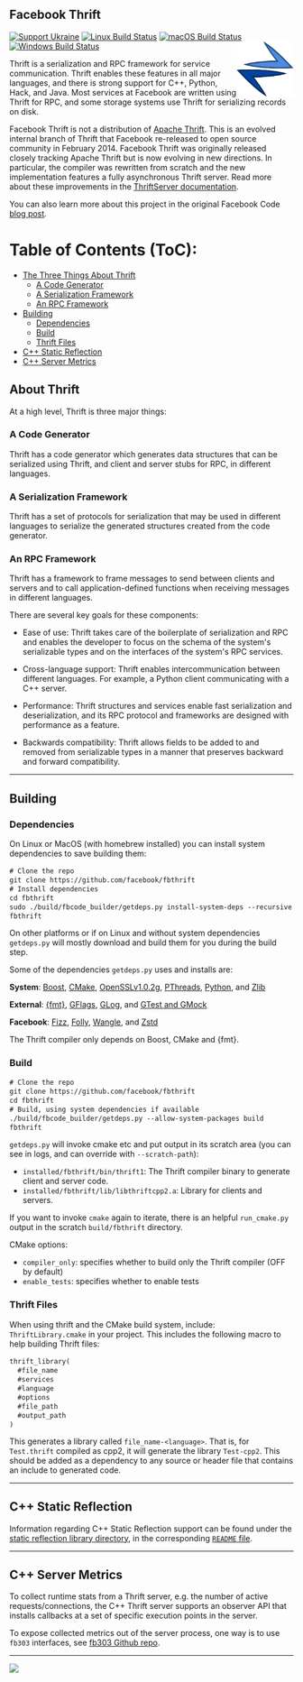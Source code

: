 Facebook Thrift
---------------

[![Support Ukraine](https://img.shields.io/badge/Support-Ukraine-FFD500?style=flat&labelColor=005BBB)](https://opensource.fb.com/support-ukraine)
[![Linux Build Status](https://github.com/facebook/fbthrift/workflows/linux/badge.svg)](
  https://github.com/facebook/fbthrift/actions/workflows/getdeps_linux.yml)
[![macOS Build Status](https://github.com/facebook/fbthrift/workflows/mac/badge.svg)](
  https://github.com/facebook/fbthrift/actions/workflows/getdeps_mac.yml)
[![Windows Build Status](https://github.com/facebook/fbthrift/workflows/windows/badge.svg)](
  https://github.com/facebook/fbthrift/actions/workflows/getdeps_windows.yml)
<img src="thrift/website/static/img/logo.svg"
     alt="Facebook Thrift Logo" align="right" width="20%"/>

Thrift is a serialization and RPC framework for service communication. Thrift enables these features in all major languages, and there is strong support for C++, Python, Hack, and Java. Most services at Facebook are written using Thrift for RPC, and some storage systems use Thrift for serializing records on disk.

Facebook Thrift is not a distribution of [Apache Thrift](https://thrift.apache.org/). This is an evolved internal branch of Thrift that Facebook re-released to open source community in February 2014. Facebook Thrift was originally released closely tracking Apache Thrift but is now evolving in new directions. In particular, the compiler was rewritten from scratch and the new implementation features a fully asynchronous Thrift server. Read more about these improvements in the [ThriftServer documentation](https://github.com/facebook/fbthrift/blob/main/thrift/doc/cpp/cpp2.md).

You can also learn more about this project in the original Facebook Code [blog post](https://code.facebook.com/posts/1468950976659943/under-the-hood-building-and-open-sourcing-fbthrift/).

Table of Contents (ToC):
=========================
* [The Three Things About Thrift](#about-thrift)
  * [A Code Generator](#a-code-generator)
  * [A Serialization Framework](#a-serialization-framework)
  * [An RPC Framework](#an-rpc-framework)
* [Building](#building)
  * [Dependencies](#dependencies)
  * [Build](#build)
  * [Thrift Files](#thrift-files)
* [C++ Static Reflection](#c-static-reflection)
* [C++ Server Metrics](#c-server-metrics)


## About Thrift
At a high level, Thrift is three major things:

### A Code Generator

Thrift has a code generator which generates data structures that can be serialized using Thrift, and client and server stubs for RPC, in different languages.

### A Serialization Framework

Thrift has a set of protocols for serialization that may be used in different languages to serialize the generated structures created from the code generator.

### An RPC Framework

Thrift has a framework to frame messages to send between clients and servers and to call application-defined functions when receiving messages in different languages.

There are several key goals for these components:
* Ease of use:
  Thrift takes care of the boilerplate of serialization and RPC and enables the developer to focus on the schema of the system's serializable types and on the interfaces of the system's RPC services.

* Cross-language support:
  Thrift enables intercommunication between different languages. For example, a Python client communicating with a C++ server.

* Performance:
  Thrift structures and services enable fast serialization and deserialization, and its RPC protocol and frameworks are designed with performance as a feature.

* Backwards compatibility:
  Thrift allows fields to be added to and removed from serializable types in a manner that preserves backward and forward compatibility.

---

## Building

### Dependencies

On Linux or MacOS (with homebrew installed) you can install system dependencies
to save building them:

    # Clone the repo
    git clone https://github.com/facebook/fbthrift
    # Install dependencies
    cd fbthrift
    sudo ./build/fbcode_builder/getdeps.py install-system-deps --recursive fbthrift

On other platforms or if on Linux and without system dependencies `getdeps.py` will mostly download and build them for you during the build step.

Some of the dependencies `getdeps.py` uses and installs are:

**System**:
[Boost](https://www.boost.org),
[CMake](https://cmake.org),
[OpenSSLv1.0.2g](https://www.openssl.org),
[PThreads](https://computing.llnl.gov/tutorials/pthreads),
[Python](https://www.python.org/), and
[Zlib](https://zlib.net)

**External**:
[{fmt}](https://github.com/fmtlib/fmt),
[GFlags](https://github.com/gflags/gflags),
[GLog](https://github.com/google/glog), and
[GTest and GMock](https://github.com/google/googletest)

**Facebook**:
[Fizz](https://github.com/facebookincubator/fizz),
[Folly](https://github.com/facebook/folly),
[Wangle](https://github.com/facebook/wangle), and
[Zstd](https://github.com/facebook/zstd)

The Thrift compiler only depends on Boost, CMake and {fmt}.

### Build

    # Clone the repo
    git clone https://github.com/facebook/fbthrift
    cd fbthrift
    # Build, using system dependencies if available
    ./build/fbcode_builder/getdeps.py --allow-system-packages build fbthrift

`getdeps.py` will invoke cmake etc and put output in its scratch area (you can see in logs, and can override with `--scratch-path`):

* `installed/fbthrift/bin/thrift1`: The Thrift compiler binary to generate client and
  server code.
* `installed/fbthrift/lib/libthriftcpp2.a`: Library for clients and servers.

If you want to invoke `cmake` again to iterate, there is an helpful `run_cmake.py` output in the scratch `build/fbthrift` directory.

CMake options:

* `compiler_only`:
  specifies whether to build only the Thrift compiler (OFF by default)
* `enable_tests`:
  specifies whether to enable tests

### Thrift Files

When using thrift and the CMake build system, include: `ThriftLibrary.cmake` in
your project. This includes the following macro to help building Thrift files:

    thrift_library(
      #file_name
      #services
      #language
      #options
      #file_path
      #output_path
    )

This generates a library called `file_name-<language>`. That is, for
`Test.thrift` compiled as cpp2, it will generate the library `Test-cpp2`.
 This should be added as a dependency to any source or header file that contains
an include to generated code.

---

## C++ Static Reflection

Information regarding C++ Static Reflection support can be found under the [static reflection library directory](thrift/lib/cpp2/reflection/), in the corresponding [`README` file](thrift/lib/cpp2/reflection/README.md).

---

## C++ Server Metrics

To collect runtime stats from a Thrift server, e.g. the number of active requests/connections, the C++ Thrift server supports an observer API that installs callbacks at a set of specific execution points in the server.

To expose collected metrics out of the server process, one way is to use `fb303` interfaces, see [fb303 Github repo](https://github.com/facebook/fb303).

---

<img src="https://avatars2.githubusercontent.com/u/69631?s=200&v=4" width="50"></img>
